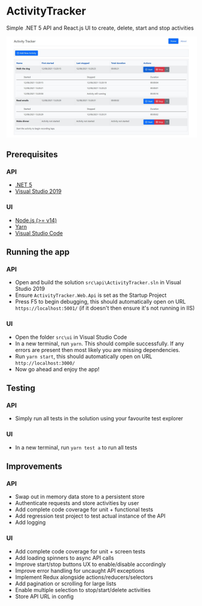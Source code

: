 # ActivityTracker
Simple .NET 5 API and React.js UI to create, delete, start and stop activities

![Activity Tracker Screenshot](activity-tracker-screenshot.jpg)

## Prerequisites

### API
- [.NET 5](https://dotnet.microsoft.com/download/dotnet/5.0)
- [Visual Studio 2019](https://visualstudio.microsoft.com/downloads/)

### UI
- [Node.js (>= v14)](https://nodejs.org/en/download/)
- [Yarn](https://classic.yarnpkg.com/en/docs/install/#windows-stable)
- [Visual Studio Code](https://code.visualstudio.com/download)

## Running the app

### API
- Open and build the solution `src\api\ActivityTracker.sln` in Visual Studio 2019
- Ensure `ActivityTracker.Web.Api` is set as the Startup Project
- Press F5 to begin debugging, this should automatically open on URL `https://localhost:5001/` (if it doesn't then ensure it's not running in IIS)

### UI
- Open the folder `src\ui` in Visual Studio Code
- In a new terminal, run `yarn`. This should compile successfully. If any errors are present then most likely you are missing dependencies.
- Run `yarn start`, this should automatically open on URL `http://localhost:3000/`
- Now go ahead and enjoy the app!

## Testing

### API
- Simply run all tests in the solution using your favourite test explorer

### UI
- In a new terminal, run `yarn test a` to run all tests

## Improvements

### API
- Swap out in memory data store to a persistent store
- Authenticate requests and store activities by user
- Add complete code coverage for unit + functional tests
- Add regression test project to test actual instance of the API
- Add logging

### UI
- Add complete code coverage for unit + screen tests
- Add loading spinners to async API calls
- Improve start/stop buttons UX to enable/disable accordingly
- Improve error handling for uncaught API exceptions
- Implement Redux alongside actions/reducers/selectors
- Add pagination or scrolling for large lists
- Enable multiple selection to stop/start/delete activities
- Store API URL in config
